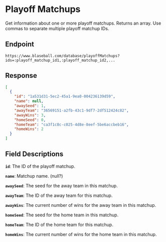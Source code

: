 # Playoff Matchups

Get information about one or more playoff matchups. Returns an array. Use commas to separate multiple playoff matchup IDs.

## Endpoint

`https://www.blaseball.com/database/playoffMatchups?ids=:playoff_matchup_id1,:playoff_matchup_id2,...`

## Response

```json
[
  {
    "id": "1a531d31-5ec2-45a1-9ea0-004236139d59",
    "name": null,
    "awaySeed": 1,
    "awayTeam": "36569151-a2fb-43c1-9df7-2df512424c82",
    "awayWins": 3,
    "homeSeed": 0,
    "homeTeam": "ca3f1c8c-c025-4d8e-8eef-5be6accbeb16",
    "homeWins": 2
  }
]
```

## Field Descriptions

**`id`**: The ID of the playoff matchup.

**`name`**: Matchup name. (null?)

**`awaySeed`**: The seed for the away team in this matchup.

**`awayTeam`**: The ID of the away team for this matchup.

**`awayWins`**: The current number of wins for the away team in this matchup.

**`homeSeed`**: The seed for the home team in this matchup.

**`homeTeam`**: The ID of the home team for this matchup.

**`homeWins`**: The current number of wins for the home team in this matchup.

